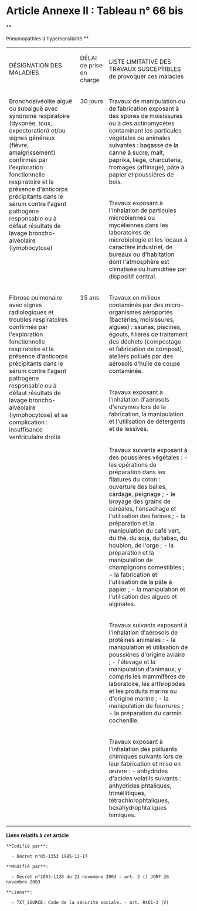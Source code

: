 # Article Annexe II : Tableau n° 66 bis

**
    <font size="2">

Pneumopathies d'hypersensibilité</font>
  **

<table>
  <tbody>
    <tr>
      <td width="246">

DÉSIGNATION DES MALADIES

</td>
      <td width="76">

DÉLAI de prise en charge

</td>
      <td width="283">

LISTE LIMITATIVE DES TRAVAUX SUSCEPTIBLES de provoquer ces maladies

</td>
    </tr>
    <tr>
      <td rowspan="2" width="246" valign="top">

Bronchoalvéolite aiguë ou subaiguë avec syndrome respiratoire (dyspnée, toux, expectoration) et/ou signes généraux (fièvre,
amaigrissement) confirmés par l'exploration fonctionnelle respiratoire et la présence d'anticorps précipitants dans le sérum
contre l'agent pathogène responsable ou à défaut résultats de lavage broncho-alvéolaire (lymphocytose)

</td>
      <td width="76" rowspan="2" valign="top">

30 jours

</td>
      <td width="283" valign="top">

Travaux de manipulation ou de fabrication exposant à des spores de moisissures ou à des actinomycètes contaminant les
particules végétales ou animales suivantes : bagasse de la canne à sucre, malt, paprika, liège, charcuterie, fromages
(affinage), pâte à papier et poussières de bois.

</td>
    </tr>
    <tr>
      <td valign="top" width="283">

Travaux exposant à l'inhalation de particules microbiennes ou mycéliennes dans les laboratoires de microbiologie et les
locaux à caractère industriel, de bureaux ou d'habitation dont l'atmosphère est climatisée ou humidifiée par dispositif
central.

</td>
    </tr>
    <tr>
      <td width="246" valign="top" rowspan="5">

Fibrose pulmonaire avec signes radiologiques et troubles respiratoires confirmés par l'exploration fonctionnelle respiratoire
et la présence d'anticorps précipitants dans le sérum contre l'agent pathogène responsable ou à défaut résultats de lavage
broncho-alvéolaire (lymphocytose) et sa complication : insuffisance ventriculaire droite

</td>
      <td valign="top" width="76" rowspan="5">

15 ans

</td>
      <td valign="top" width="283">

Travaux en milieux contaminés par des micro-organismes aéroportés (bactéries, moisissures, algues) : saunas, piscines,
égouts, filières de traitement des déchets (compostage et fabrication de compost), ateliers pollués par des aérosols d'huile
de coupe contaminée.

</td>
    </tr>
    <tr>
      <td valign="top" width="283">

Travaux exposant à l'inhalation d'aérosols d'enzymes lors de la fabrication, la manipulation et l'utilisation de détergents
et de lessives.

</td>
    </tr>
    <tr>
      <td valign="top" width="283">

Travaux suivants exposant à des poussières végétales : - les opérations de préparation dans les filatures du coton :
ouverture des balles, cardage, peignage ; - le broyage des grains de céréales, l'ensachage et l'utilisation des farines ; -
la préparation et la manipulation du café vert, du thé, du soja, du tabac, du houblon, de l'orge ; - la préparation et la
manipulation de champignons comestibles ; - la fabrication et l'utilisation de la pâte à papier ; - la manipulation et
l'utilisation des algues et alginates.

</td>
    </tr>
    <tr>
      <td valign="top" width="283">

Travaux suivants exposant à l'inhalation d'aérosols de protéines animales : - la manipulation et utilisation de poussières
d'origine aviaire ; - l'élevage et la manipulation d'animaux, y compris les mammifères de laboratoire, les arthropodes et les
produits marins ou d'origine marine ; - la manipulation de fourrures ; - la préparation du carmin cochenille.

</td>
    </tr>
    <tr>
      <td valign="top" width="283">

Travaux exposant à l'inhalation des polluants chimiques suivants lors de leur fabrication et mise en œuvre : - anhydrides
d'acides volatils suivants : anhydrides phtaliques, triméllitiques, tétrachlorophtaliques, hexahydrophtaliques himiques.

</td>
    </tr>
  </tbody>
</table>

**Liens relatifs à cet article**

	**Codifié par**:

	  - Décret n°85-1353 1985-12-17

	**Modifié par**:

	  - Décret n°2003-1128 du 21 novembre 2003 - art. 2 () JORF 28 novembre 2003

	**Liens**:

	  - TXT_SOURCE: Code de la sécurité sociale. - art. R461-3 (V)
